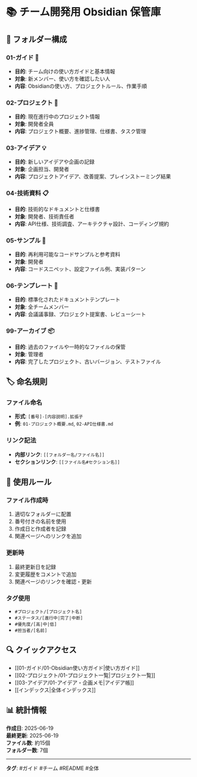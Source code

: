 # 📚 チーム開発用 Obsidian 保管庫

## 📁 フォルダー構成

### 01-ガイド 📖
- **目的**: チーム向けの使い方ガイドと基本情報
- **対象**: 新メンバー、使い方を確認したい人
- **内容**: Obsidianの使い方、プロジェクトルール、作業手順

### 02-プロジェクト 🚀
- **目的**: 現在進行中のプロジェクト情報
- **対象**: 開発者全員
- **内容**: プロジェクト概要、進捗管理、仕様書、タスク管理

### 03-アイデア 💡
- **目的**: 新しいアイデアや企画の記録
- **対象**: 企画担当、開発者
- **内容**: プロジェクトアイデア、改善提案、ブレインストーミング結果

### 04-技術資料 📋
- **目的**: 技術的なドキュメントと仕様書
- **対象**: 開発者、技術責任者
- **内容**: API仕様、技術調査、アーキテクチャ設計、コーディング規約

### 05-サンプル 🔧
- **目的**: 再利用可能なコードサンプルと参考資料
- **対象**: 開発者
- **内容**: コードスニペット、設定ファイル例、実装パターン

### 06-テンプレート 📝
- **目的**: 標準化されたドキュメントテンプレート
- **対象**: 全チームメンバー
- **内容**: 会議議事録、プロジェクト提案書、レビューシート

### 99-アーカイブ 📦
- **目的**: 過去のファイルや一時的なファイルの保管
- **対象**: 管理者
- **内容**: 完了したプロジェクト、古いバージョン、テストファイル

## 🏷️ 命名規則

### ファイル命名
- **形式**: `[番号]-[内容説明].拡張子`
- **例**: `01-プロジェクト概要.md`, `02-API仕様書.md`

### リンク記法
- **内部リンク**: `[[フォルダー名/ファイル名]]`
- **セクションリンク**: `[[ファイル名#セクション名]]`

## 🎯 使用ルール

### ファイル作成時
1. 適切なフォルダーに配置
2. 番号付きの名前を使用
3. 作成日と作成者を記録
4. 関連ページへのリンクを追加

### 更新時
1. 最終更新日を記録
2. 変更履歴をコメントで追加
3. 関連ページのリンクを確認・更新

### タグ使用
- `#プロジェクト/[プロジェクト名]`
- `#ステータス/[進行中|完了|中断]`
- `#優先度/[高|中|低]`
- `#担当者/[名前]`

## 🔍 クイックアクセス

- [[01-ガイド/01-Obsidian使い方ガイド|使い方ガイド]]
- [[02-プロジェクト/01-プロジェクト一覧|プロジェクト一覧]]
- [[03-アイデア/01-アイデア・企画メモ|アイデア帳]]
- [[インデックス|全体インデックス]]

## 📊 統計情報

**作成日**: 2025-06-19  
**最終更新**: 2025-06-19  
**ファイル数**: 約15個  
**フォルダー数**: 7個  

---

**タグ**: #ガイド #チーム #README #全体